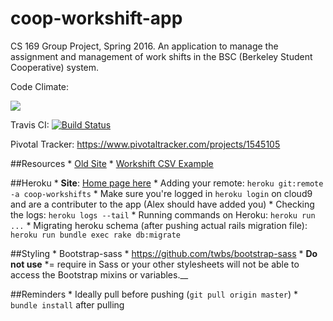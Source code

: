 # coop-workshift-app
CS 169 Group Project, Spring 2016. An application to manage the assignment and management of work shifts in the BSC (Berkeley Student Cooperative) system.

Code Climate:

<a href="https://codeclimate.com/github/rails/rails"><img src="https://codeclimate.com/github/rails/rails/badges/gpa.svg" /></a>

Travis CI:
[![Build Status](https://travis-ci.org/momochanfitz/coop-workshift-app.svg?branch=master)](https://travis-ci.org/momochanfitz/coop-workshift-app)

Pivotal Tracker:
https://www.pivotaltracker.com/projects/1545105

##Resources
    * [Old Site](https://workshift.bsc.coop/clo/online_signoff.php)
    * [Workshift CSV Example](https://docs.google.com/spreadsheets/d/1zQl654nTXGvvZmO-40sK2LHi5gkv7dh4WgdVn6jrNa4/edit#gid=0)

##Heroku
    * __Site__: [Home page here](https://coop-workshifts.herokuapp.com/login)
    * Adding your remote: `heroku git:remote -a coop-workshifts`
        * Make sure you're logged in `heroku login` on cloud9 and are a contributer to the app (Alex should have added you)
    * Checking the logs: `heroku logs --tail`
    * Running commands on Heroku: `heroku run ...`
        * Migrating heroku schema (after pushing actual rails migration file): `heroku run bundle exec rake db:migrate`
    
##Styling
    * Bootstrap-sass
        * https://github.com/twbs/bootstrap-sass
        * __Do not use__ *= require in Sass or your other stylesheets will not be able to access the Bootstrap mixins or variables.__

##Reminders
    * Ideally pull before pushing (`git pull origin master`)
    * `bundle install` after pulling
 